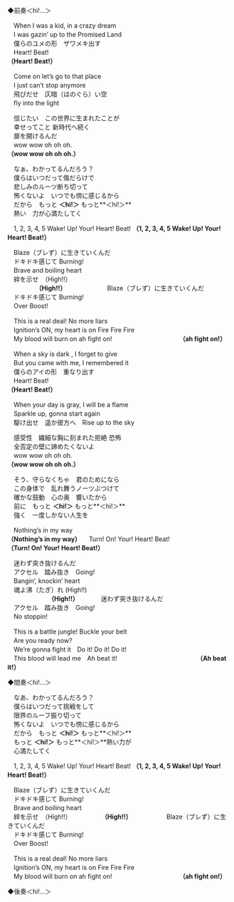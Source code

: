 ◆前奏＜hi!…＞

　When I was a kid, in a crazy dream  
　I was gazin’ up to the Promised Land  
　僕らのユメの形　ザワメキ出す  
　Heart! Beat!  
**（Heart! Beat!）**
 
　Come on let’s go to that place  
　I just can’t stop anymore  
　飛びだせ　仄暗（ほのぐら）い空  
　fly into the light

　信じたい　この世界に生まれたことが  
　幸せってこと  新時代へ続く  
　扉を開けるんだ  
　wow wow oh oh oh.  
**（wow wow oh oh oh.）**

　なぁ、わかってるんだろう？  
　僕らはいつだって傷だらけで  
　悲しみのルーツ断ち切って  
　怖くないよ　いつでも傍に感じるから  
　だから　もっと **＜hi!＞** もっと**＜hi!＞**  
  　熱い　力が心満たしてく  

　1, 2, 3, 4, 5 Wake! Up! Your! Heart! Beat!
**（1, 2, 3, 4, 5 Wake! Up! Your! Heart! Beat!）**  

　Blaze（ブレず）に生きていくんだ  
　ドキドキ感じて Burning!  
　Brave and boiling heart  
　絆を示せ　（High!!）  
　　　　　**（High!!）** 　　　　　
　Blaze（ブレず）に生きていくんだ  
　ドキドキ感じて Burning!  
　Over Boost!

　This is a real deal! No more liars  
　Ignition’s ON, my heart is on Fire Fire Fire  
　My blood will burn on ah fight on!
　　　　　　　　　　　**（ah fight on!）**

　When a sky is dark , I forget to give  
　But you came with me, I remembered it  
　僕らのアイの形　重なり出す  
　Heart! Beat!  
**（Heart! Beat!）**


　When your day is gray, I will be a flame  
　Sparkle up, gonna start again  
　駆け出せ　遥か彼方へ　Rise up to the sky

　感受性　繊細な胸に刻まれた拒絶 恐怖  
　全否定の壁に諦めたくないよ  
　wow wow oh oh oh.  
**（wow wow oh oh oh.）**

　そう、守らなくちゃ　君のためになら  
　この身体で　乱れ舞うノーツぶつけて  
　確かな鼓動　心の奥　響いたから  
　前に　もっと **＜hi!＞** もっと**＜hi!＞**  
　強く　一度しかない人生を

　Nothing’s in my way  
**（Nothing’s in my way）** 
　Turn! On! Your! Heart! Beat!  
**（Turn! On! Your! Heart! Beat!）**

　迷わず突き抜けるんだ  
　アクセル　踏み抜き　Going!  
　Bangin’, knockin’ heart  
　魂よ沸（たぎ）れ (High!!)  
 　　　　　　　**（High!!）** 　　
　迷わず突き抜けるんだ  
　アクセル　踏み抜き　Going!  
　No stoppin!

　This is a battle jungle! Buckle your belt  
　Are you ready now?  
　We’re gonna fight it　Do it! Do it! Do it!  
　This blood will lead me　Ah beat it!
　　　　　　　　　　　　　**（Ah beat it!）**

◆間奏＜hi!…＞

　なあ、わかってるんだろう？  
　僕らはいつだって挑戦をして  
　限界のルーフ振り切って  
　怖くないよ　いつでも傍に感じるから  
　だから　もっと **＜hi!＞** もっと**＜hi!＞**  
　もっと **＜hi!＞** もっと**＜hi!＞**熱い力が  
　心満たしてく
 
　1, 2, 3, 4, 5 Wake! Up! Your! Heart! Beat!
**（1, 2, 3, 4, 5 Wake! Up! Your! Heart! Beat!）**  

　Blaze（ブレず）に生きていくんだ  
　ドキドキ感じて Burning!  
　Brave and boiling heart  
　絆を示せ　（High!!）
　　　　　**（High!!）** 　　　　
　Blaze（ブレず）に生きていくんだ  
　ドキドキ感じて Burning!  
　Over Boost!

　This is a real deal! No more liars  
　Ignition’s ON, my heart is on Fire Fire Fire  
　My blood will burn on ah fight on!
　　　　　　　　　　　**（ah fight on!）**

◆後奏＜hi!…＞
